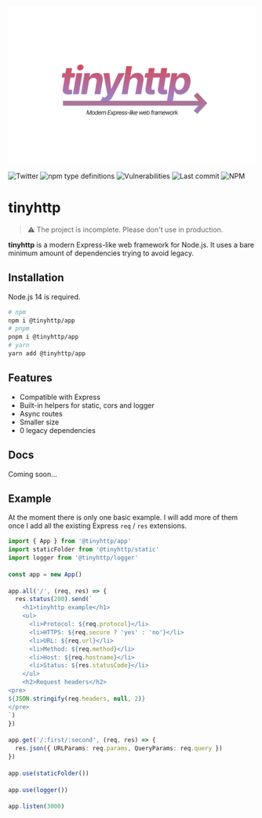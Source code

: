 ![](assets/cover.jpg)

![Twitter](https://img.shields.io/twitter/follow/v1rtl.svg?label=sub%20to%20twitter&style=flat-square) ![npm type definitions](https://img.shields.io/npm/types/@tinyhttp/app?style=flat-square)
![Vulnerabilities](https://img.shields.io/snyk/vulnerabilities/npm/body-parsec.svg?style=flat-square)
![Last commit](https://img.shields.io/github/last-commit/talentlessguy/tinyhttp.svg?style=flat-square) ![NPM](https://img.shields.io/npm/l/@tinyhttp/app?style=flat-square)

# tinyhttp

> ⚠ The project is incomplete. Please don't use in production.

**tinyhttp** is a modern Express-like web framework for Node.js. It uses a bare minimum amount of dependencies trying to avoid legacy.

## Installation

Node.js 14 is required.

```sh
# npm
npm i @tinyhttp/app
# pnpm
pnpm i @tinyhttp/app
# yarn
yarn add @tinyhttp/app
```

## Features

- Compatible with Express
- Built-in helpers for static, cors and logger
- Async routes
- Smaller size
- 0 legacy dependencies

## Docs

Coming soon...

## Example

At the moment there is only one basic example. I will add more of them once I add all the existing Express `req` / `res` extensions.

```ts
import { App } from '@tinyhttp/app'
import staticFolder from '@tinyhttp/static'
import logger from '@tinyhttp/logger'

const app = new App()

app.all('/', (req, res) => {
  res.status(200).send(`
    <h1>tinyhttp example</h1>
    <ul>
      <li>Protocol: ${req.protocol}</li>
      <li>HTTPS: ${req.secure ? 'yes' : 'no'}</li>
      <li>URL: ${req.url}</li>
      <li>Method: ${req.method}</li>
      <li>Host: ${req.hostname}</li>
      <li>Status: ${res.statusCode}</li>
    </ul>
    <h2>Request headers</h2>
<pre>
${JSON.stringify(req.headers, null, 2)}
</pre>
`)
})

app.get('/:first/:second', (req, res) => {
  res.json({ URLParams: req.params, QueryParams: req.query })
})

app.use(staticFolder())

app.use(logger())

app.listen(3000)
```

